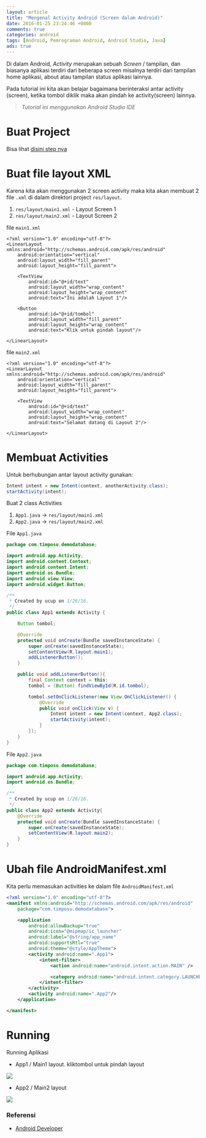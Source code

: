 ```yaml
---
layout: article
title: "Mengenal Activity Android (Screen dalam Android)"
date: 2016-01-25 23:24:46 +0800
comments: true
categories: android
tags: [Android, Pemrograman Android, Android Studio, Java]
ads: true
---
```


Di dalam Android, _Activity_ merupakan sebuah _Screen_ / tampilan, dan biasanya aplikasi terdiri dari beberapa screen misalnya terdiri dari tampilan home aplikasi, about atau tampilan status aplikasi lainnya.

Pada tutorial ini kita akan belajar bagaimana berinteraksi antar activity (screen), ketika tombol diklik maka akan pindah ke activity(screen) lainnya.

> _Tutorial ini menggunakan Android Studio IDE_


#  Buat Project

Bisa lihat [disini step nya](/blog/2016/01/24/membuat-aplikasi-android-hello-world/)

#  Buat file layout XML

Karena kita akan menggunakan 2 screen activity maka kita akan membuat 2 file `.xml` di dalam direktori project `res/layout`.

  1. `res/layout/main1.xml` - Layout Screen 1
  2. `res/layout/main2.xml` - Layout Screen 2

<!--more-->

file `main1.xml`

```
<?xml version="1.0" encoding="utf-8"?>
<LinearLayout xmlns:android="http://schemas.android.com/apk/res/android"
    android:orientation="vertical" 
    android:layout_width="fill_parent"
    android:layout_height="fill_parent">

    <TextView
        android:id="@+id/text"
        android:layout_width="wrap_content"
        android:layout_height="wrap_content" 
        android:text="Ini adalah Layout 1"/>

    <Button
        android:id="@+id/tombol"
        android:layout_width="fill_parent"
        android:layout_height="wrap_content"
        android:text="Klik untuk pindah layout"/>

</LinearLayout>
```

file `main2.xml`

```
<?xml version="1.0" encoding="utf-8"?>
<LinearLayout xmlns:android="http://schemas.android.com/apk/res/android"
    android:orientation="vertical"
    android:layout_width="fill_parent"
    android:layout_height="fill_parent">

    <TextView
        android:id="@+id/text"
        android:layout_width="wrap_content"
        android:layout_height="wrap_content"
        android:text="Selamat datang di Layout 2"/>

</LinearLayout>
```

# Membuat Activities

Untuk berhubungan antar layout activity gunakan:

```java
Intent intent = new Intent(context, anotherActivity.class);
startActivity(intent); 
```

Buat 2 class Activities

  1. `App1.java` -> `res/layout/main1.xml`
  2. `App2.java` -> `res/layout/main2.xml`

File `App1.java`

```java
package com.timposu.demodatabase;

import android.app.Activity;
import android.content.Context;
import android.content.Intent;
import android.os.Bundle;
import android.view.View;
import android.widget.Button;

/**
 * Created by ucup on 1/26/16.
 */
public class App1 extends Activity {

    Button tombol;

    @Override
    protected void onCreate(Bundle savedInstanceState) {
        super.onCreate(savedInstanceState);
        setContentView(R.layout.main1);
        addListenerButton();
    }

    public void addListenerButton(){
        final Context context = this;
        tombol = (Button) findViewById(R.id.tombol);

        tombol.setOnClickListener(new View.OnClickListener() {
            @Override
            public void onClick(View v) {
                Intent intent = new Intent(context, App2.class);
                startActivity(intent);
            }
        });
    }
}
```

File `App2.java`

```java
package com.timposu.demodatabase;

import android.app.Activity;
import android.os.Bundle;

/**
 * Created by ucup on 1/26/16.
 */
public class App2 extends Activity{
    @Override
    protected void onCreate(Bundle savedInstanceState) {
        super.onCreate(savedInstanceState);
        setContentView(R.layout.main2);
    }
}
```

# Ubah file AndroidManifest.xml

Kita perlu memasukan activities ke dalam file `AndroidManifest.xml`

```xml
<?xml version="1.0" encoding="utf-8"?>
<manifest xmlns:android="http://schemas.android.com/apk/res/android"
    package="com.timposu.demodatabase">

    <application
        android:allowBackup="true"
        android:icon="@mipmap/ic_launcher"
        android:label="@string/app_name"
        android:supportsRtl="true"
        android:theme="@style/AppTheme">
        <activity android:name=".App1">
            <intent-filter>
                <action android:name="android.intent.action.MAIN" />

                <category android:name="android.intent.category.LAUNCHER" />
            </intent-filter>
        </activity>
        <activity android:name=".App2"/>
    </application>

</manifest>
```

# Running

Running Aplikasi

* App1 / Main1 layout. kliktombol untuk pindah layout

![](http://i63.tinypic.com/i2ufxk.jpg)

* App2 / Main2 layout

![](http://i66.tinypic.com/1j9477.jpg)
 

### Referensi

* [Android Developer](http://developer.android.com/guide/topics/fundamentals/activities.html)


